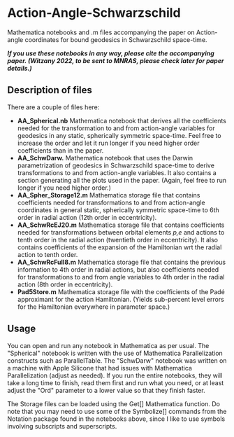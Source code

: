# Action-Angle-Schwarzschild
Mathematica notebooks and .m files accompanying the paper on Action-angle coordinates for bound geodesics in Schwarzschild space-time.

***If you use these notebooks in any way, please cite the accompanying paper. (Witzany 2022, to be sent to MNRAS, please check later for paper details.)***

## Description of files

There are a couple of files here:

 - **AA_Spherical.nb** Mathematica notebook that derives all the coefficients needed for the transformation to and from action-angle variables for geodesics in any static, spherically symmetric space-time. Feel free to increase the order and let it run longer if you need higher order coefficients than in the paper.
 - **AA_SchwDarw.** Mathematica notebook that uses the Darwin parametrization of geodesics in Schwarzschild space-time to derive transformations to and from action-angle variables. It also contains a section generating all the plots used in the paper. (Again, feel free to run longer if you need higher order.)
 - **AA_Spher_Storage12.m** Mathematica storage file that contains coefficients needed for transformations to and from action-angle coordinates in general static, spherically symmetric space-time to 6th order in radial action (12th order in eccentricity).
 - **AA_SchwRcEJ20.m** Mathematica storage file that contains coefficients needed for transformations between orbital elements *p,e* and actions to tenth order in the radial action (twentieth order in eccentricity). It also contains coefficients of the expansion of the Hamiltonian wrt the radial action to tenth order.
 - **AA_SchwRcFull8.m** Mathematica storage file that contains the previous information to 4th order in radial actions, but also coefficients needed for transformations to and from angle variables to 4th order in the radial action (8th order in eccentricity).
 - **Pad5Store.m** Mathematica storage file with the coefficients of the Padé approximant for the action Hamiltonian. (Yields sub-percent level errors for the Hamiltonian everywhere in parameter space.)

## Usage

You can open and run any notebook in Mathematica as per usual. The "Spherical" notebook is written with the use of Mathematica Parallelization constructs such as ParallelTable. The "SchwDarw" notebook was written on a machine with Apple Silicone that had issues with Mathematica Parallelization (adjust as needed). If you run the entire notebooks, they will take a long time to finish, read them first and run what you need, or at least adjust the "Ord" parameter to a lower value so that they finish faster.

The Storage files can be loaded using the Get[] Mathematica function. Do note that you may need to use some of the Symbolize[] commands from the Notation package found in the notebooks above, since I like to use symbols involving subscripts and superscripts.
